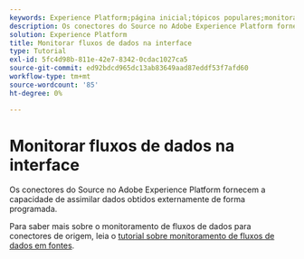 ```yaml
---
keywords: Experience Platform;página inicial;tópicos populares;monitorar contas;monitorar fluxos de dados;fluxos de dados
description: Os conectores do Source no Adobe Experience Platform fornecem a capacidade de assimilar dados obtidos externamente de forma programada. Este tutorial fornece etapas para a visualização de fluxos de dados existentes no espaço de trabalho Fontes.
solution: Experience Platform
title: Monitorar fluxos de dados na interface
type: Tutorial
exl-id: 5fc4d98b-811e-42e7-8342-0cdac1027ca5
source-git-commit: ed92bdcd965dc13ab83649aad87eddf53f7afd60
workflow-type: tm+mt
source-wordcount: '85'
ht-degree: 0%

---
```


# Monitorar fluxos de dados na interface

Os conectores do Source no Adobe Experience Platform fornecem a capacidade de assimilar dados obtidos externamente de forma programada.

Para saber mais sobre o monitoramento de fluxos de dados para conectores de origem, leia o [tutorial sobre monitoramento de fluxos de dados em fontes](../../../dataflows/ui/monitor-sources.md).
